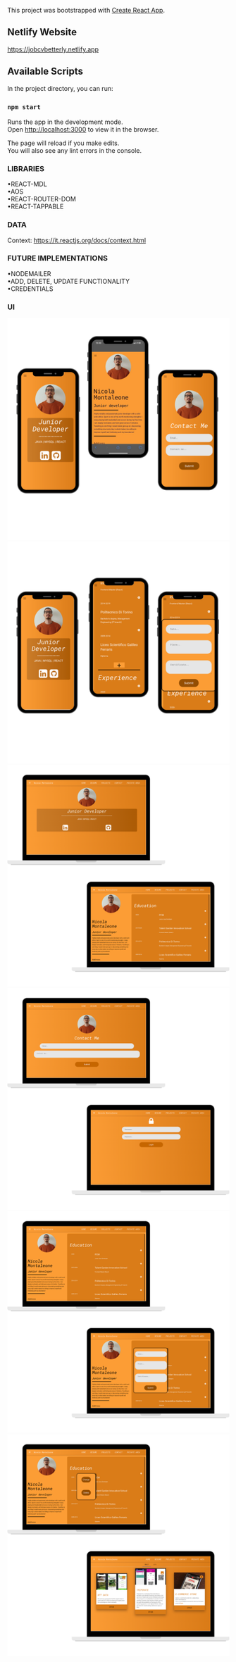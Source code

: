 This project was bootstrapped with [Create React App](https://github.com/facebook/create-react-app).

## Netlify Website
https://jobcvbetterly.netlify.app <br/>

## Available Scripts

In the project directory, you can run:

### `npm start`

Runs the app in the development mode.<br />
Open [http://localhost:3000](http://localhost:3000) to view it in the browser.

The page will reload if you make edits.<br />
You will also see any lint errors in the console.

###  LIBRARIES

•REACT-MDL<br />
•AOS<br />
•REACT-ROUTER-DOM<br />
•REACT-TAPPABLE<br />

###  DATA
Context: https://it.reactjs.org/docs/context.html<br />

###  FUTURE IMPLEMENTATIONS
•NODEMAILER<br />
•ADD, DELETE, UPDATE FUNCTIONALITY<br />
•CREDENTIALS<br />


###  UI
<img src="/UX/1.png" alt="Img1"/>

<img src="/UX/2.png" alt="Img2"/>
<img src="/UX/3.png" alt="Img3"/>
<img src="/UX/4.png" alt="Img4"/>
<img src="/UX/5.png" alt="Img5"/>
<img src="/UX/6.png" alt="Img6"/>
